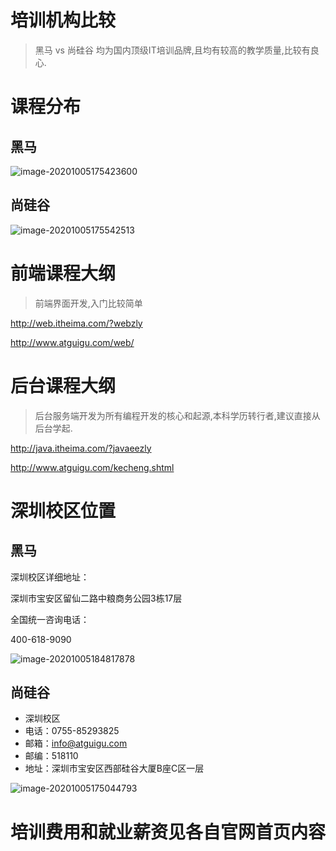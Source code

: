 # 培训机构比较

> 黑马 vs 尚硅谷  均为国内顶级IT培训品牌,且均有较高的教学质量,比较有良心.



# 课程分布

## 黑马

![image-20201005175423600](https://gitee.com/hss012489/picbed/raw/master/picgo/1601891663626-image-20201005175423600.jpg)

## 尚硅谷

![image-20201005175542513](https://gitee.com/hss012489/picbed/raw/master/picgo/1601891742539-image-20201005175542513.jpg)

# 前端课程大纲

> 前端界面开发,入门比较简单

http://web.itheima.com/?webzly

http://www.atguigu.com/web/

# 后台课程大纲

> 后台服务端开发为所有编程开发的核心和起源,本科学历转行者,建议直接从后台学起.

http://java.itheima.com/?javaeezly

http://www.atguigu.com/kecheng.shtml

# 深圳校区位置

## 黑马

深圳校区详细地址：

深圳市宝安区留仙二路中粮商务公园3栋17层

全国统一咨询电话：

400-618-9090

![image-20201005184817878](https://gitee.com/hss012489/picbed/raw/master/picgo/1601894897914-image-20201005184817878.jpg)

## 尚硅谷

- 深圳校区
- 电话：0755-85293825
- 邮箱：info@atguigu.com
- 邮编：518110
- 地址：深圳市宝安区西部硅谷大厦B座C区一层

![image-20201005175044793](https://gitee.com/hss012489/picbed/raw/master/picgo/1601891444879-image-20201005175044793.jpg)



# 培训费用和就业薪资见各自官网首页内容